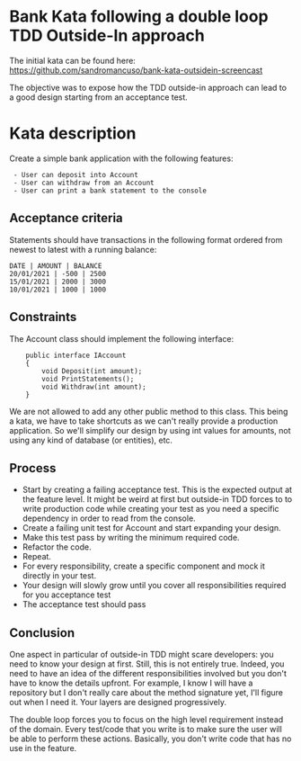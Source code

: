 # Bank Kata following a double loop TDD Outside-In approach
The initial kata can be found here: https://github.com/sandromancuso/bank-kata-outsidein-screencast

The objective was to expose how the TDD outside-in approach can lead to a good design starting from an acceptance test. 

# Kata description
Create a simple bank application with the following features:

```
 - User can deposit into Account
 - User can withdraw from an Account
 - User can print a bank statement to the console
```

## Acceptance criteria
Statements should have transactions in the following format ordered from newest to latest with a running balance:

```
DATE | AMOUNT | BALANCE
20/01/2021 | -500 | 2500
15/01/2021 | 2000 | 3000
10/01/2021 | 1000 | 1000
```

## Constraints
The Account class should implement the following interface:

```
    public interface IAccount
    {
        void Deposit(int amount);
        void PrintStatements();
        void Withdraw(int amount);
    }
```

We are not allowed to add any other public method to this class.
This being a kata, we have to take shortcuts as we can't really provide a production application. So we'll simplify our design by using int values for amounts, not using any kind of database (or entities), etc.

## Process
* Start by creating a failing acceptance test. This is the expected output at the feature level. It might be weird at first but outside-in TDD forces to to write production code while creating your test as you need a specific dependency in order to read from the console.
* Create a failing unit test for Account and start expanding your design. 
* Make this test pass by writing the minimum required code.
* Refactor the code.
* Repeat.
* For every responsibility, create a specific component and mock it directly in your test.
* Your design will slowly grow until you cover all responsibilities required for you acceptance test
* The acceptance test should pass

## Conclusion
One aspect in particular of outside-in TDD might scare developers: you need to know your design at first. Still, this is not entirely true. Indeed, you need to have an idea of the different responsibilities involved but you don't have to know the details upfront. For example, I know I will have a repository but I don't really care about the method signature yet, I'll figure out when I need it. Your layers are designed progressively.

The double loop forces you to focus on the high level requirement instead of the domain. Every test/code that you write is to make sure the user will be able to perform these actions. Basically, you don't write code that has no use in the feature.
